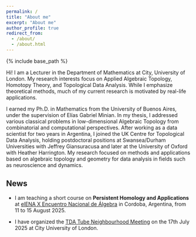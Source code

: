 ```yaml
---
permalink: /
title: "About me"
excerpt: "About me"
author_profile: true
redirect_from: 
  - /about/
  - /about.html
---
```


{% include base_path %}


Hi! I am a Lecturer in the Department of Mathematics at City, University of London. My research interests focus on Applied Algebraic Topology, Homotopy Theory, and Topological Data Analysis. While I emphasize theoretical methods, much of my current research is motivated by real-life applications.

I earned my Ph.D. in Mathematics from the University of Buenos Aires, under the supervision of Elías Gabriel Minian. In my thesis, I addressed various classical problems in low-dimensional Algebraic Topology from combinatorial and computational perspectives. After working as a data scientist for two years in Argentina, I joined the UK Centre for Topological Data Analysis, holding postdoctoral positions at Swansea/Durham Universities with Jeffrey Giansuracusa and later at the University of Oxford with Heather Harrington. My research focused on methods and applications based on algebraic topology and geometry for data analysis in fields such as neuroscience and dynamics.


## News

* I am teaching a short course on <b>Persistent Homology and Applications</b> at <a href="https://elenax.dm.uba.ar">elENA X Encuentro Nacional de Álgebra</a>  in Cordoba, Argentina, from 11 to 15 August 2025.

* I have organized the <a href="https://sites.google.com/view/tubeneighbourhood/">TDA Tube Neighbourhood Meeting</a> on the 17th July 2025 at City University of London.
